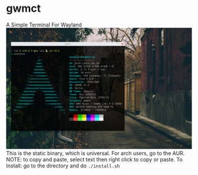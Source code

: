 # gwmct
A Simple Terminal For Wayland
![alt text](https://github.com/0xEcoder/gwmct/blob/main/image.jpg)
This is the static binary, which is universal. For arch users, go to the AUR.
NOTE: to copy and paste, select text then right click to copy or paste.
To Install: go to the directory and do ```./install.sh```
